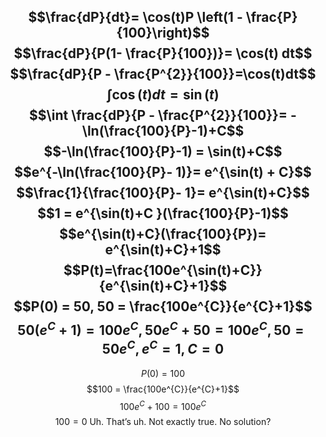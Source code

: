 $$\frac{dP}{dt}= \cos(t)P \left(1 - \frac{P}{100}\right)$$
$$\frac{dP}{P(1- \frac{P}{100})}= \cos(t) dt$$
$$\frac{dP}{P - \frac{P^{2}}{100}}=\cos(t)dt$$
$$\int \cos(t) dt = \sin(t)$$
$$\int \frac{dP}{P - \frac{P^{2}}{100}}= -\ln(\frac{100}{P}-1)+C$$
$$-\ln(\frac{100}{P}-1) = \sin(t)+C$$
$$e^{-\ln(\frac{100}{P}- 1)}= e^{\sin(t) + C}$$
$$\frac{1}{\frac{100}{P}- 1}= e^{\sin(t)+C}$$
$$1 = e^{\sin(t)+C }(\frac{100}{P}-1)$$
$$e^{\sin(t)+C}(\frac{100}{P})= e^{\sin(t)+C}+1$$
$$P(t)=\frac{100e^{\sin(t)+C}}{e^{\sin(t)+C}+1}$$
$$P(0) = 50, 50 = \frac{100e^{C}}{e^{C}+1}$$
$$50(e^{C}+1)=100e^{C}, 50e^{C}+50 = 100e^{C}, 50 = 50e^{C}, e^{C}=1, C=0$$
---
$$P(0)=100$$
$$100 = \frac{100e^{C}}{e^{C}+1}$$
$$100e^{C}+100 = 100e^{C}$$
$$100 = 0 \text{ Uh. That's uh. Not exactly true. No solution?}$$


